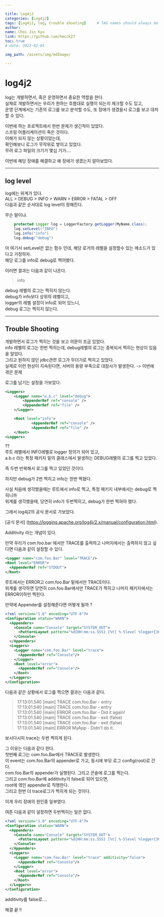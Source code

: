 ```yaml
---

title: Log4j2
categories: [Log4j2]
tags: [Log4j2, log, trouble shooting]     # TAG names should always be lowercase
author:
name: Choi Jin Kyu
link: https://github.com/hmcck27
toc: true
# date: 2022-02-05

img_path: /assets/img/mdImage/

---
```


# log4j2

log는 개발하면서, 혹은 운영하면서 중요한 역할을 한다.  
실제로 개발하면서는 우리가 원하는 흐름대로 실행이 되는지 체크할 수도 있고,  
운영 단계에서는 기존의 로그를 보고 분석할 수도, 또 장애가 생겼을시 로그를 보고 대처할 수 있다.  

이번에 하는 프로젝트에서 한번 문제가 생긴적이 있었다.  
스프링 어플리케이션이 죽은 것이다.  
이해가 되지 않는 상황이었는데,  
확인해보니 로그가 무작위로 쌓이고 있었다.  
무려 로그 파일의 크기가 몇십 기가....  

이번에 해당 장애를 해결하고 왜 장애가 생겼는지 알아보았다.  

---

## log level
log에는 위계가 있다.  
ALL > DEBUG > INFO > WARN > ERROR > FATAL > OFF  
다음과 같은 순서대로 log level이 정해진다.  

무슨 말이냐.  
```java
    protected Logger log = LoggerFactory.getLogger(MyName.class);
    log.setLevel("INFO")
    log.info("info")
    log.debug("debug")
```

아 여기서 setLevel은 없는 함수 인데, 해당 로거의 레벨을 설정할수 있는 메소드가 있다고 가정하자.  
해당 로그를 info로 debug로 찍어봤다.  

이러면 결과는 다음과 같이 나온다.

> info

debug 레벨의 로그는 찍히지 않는다.  
debug가 info보다 상위의 레벨이고,  
logger의 레벨 설정이 info로 되어 있느니,  
debug 로그는 찍히지 않는다.  


---

## Trouble Shooting

개발하면서 로그가 찍히는 것을 보고 의문이 조금 있었다.  
info 레벨의 로그는 한번 찍히는데, debug레벨의 로그는 중복되서 찍히는 현상이 있음을 알았다.  
그리고 원하지 않던 jdbc관련 로그가 무더기로 찍히고 있었다.  
실제로 이런 현상이 지속된다면, 서버의 용량 부족으로 대참사가 발생한다. -> 이번에 겪은 문제  

로그를 남기는 설정을 가보았다.

```xml
<Loggers>
    <Logger name="a.b.c" level="debug">
        <AppenderRef ref="console" />
        <AppenderRef ref="file" />
    </Logger>

    <Root level="info">
			<AppenderRef ref="console" />
			<AppenderRef ref="file" />
	</Root>
<Loggers>
```

??  
루트 레벨에서 INFO레벨로 logger 정의가 되어 있고,  
a.b.c 라는 특정 패키지 밑의 클래스에서 발생하는 DEBUG레벨의 로그를 찍고 있었다.   

즉 두번 반복해서 로그를 찍고 있었던 것이다.  

하지만 debug가 2번 찍히고 info는 한번 찍혔다. 

사실 처음에 생각했을때는 루트에서 info로 찍고, 특정 패키지 내부에서는 debug로 찍히니까  
위계를 생각했을때, 당연히 info가 두번찍히고, debug가 한번 찍혀야 했다.  

그래서 log4j2의 공식 문서로 가보았다.  

[공식 문서] (https://logging.apache.org/log4j/2.x/manual/configuration.html).

Additivity 라는 개념이 있다.  

만약 우리가 com.foo.bar 에서만 TRACE를 출력하고 나머지에서는 출력하지 않고 싶다면 다음과 같이 설정할 수 있다.  
```xml
<Logger name="com.foo.Bar" level="TRACE"/>
<Root level="ERROR">
  <AppenderRef ref="STDOUT">
</Root>
```

루트에서는 ERROR고 com.foo.Bar 밑에서만 TRACE이다.  
위계를 생각하면 당연히 con.foo.Bar에서만 TRACE가 찍히고 나머지 패키지에서는 ERROR이하만 찍힌다.  

만약에 Appender를 설정해준다면 어떻게 될까 ?  

```xml
<?xml version="1.0" encoding="UTF-8"?>
<Configuration status="WARN">
  <Appenders>
    <Console name="Console" target="SYSTEM_OUT">
      <PatternLayout pattern="%d{HH:mm:ss.SSS} [%t] %-5level %logger{36} - %msg%n"/>
    </Console>
  </Appenders>
  <Loggers>
    <Logger name="com.foo.Bar" level="trace">
      <AppenderRef ref="Console"/>
    </Logger>
    <Root level="error">
      <AppenderRef ref="Console"/>
    </Root>
  </Loggers>
</Configuration>
```

다음과 같은 상황에서 로그를 찍으면 결과는 다음과 같다.  

> 17:13:01.540 [main] TRACE com.foo.Bar - entry  
17:13:01.540 [main] TRACE com.foo.Bar - entry  
17:13:01.540 [main] ERROR com.foo.Bar - Did it again!  
17:13:01.540 [main] TRACE com.foo.Bar - exit (false)  
17:13:01.540 [main] TRACE com.foo.Bar - exit (false)  
17:13:01.540 [main] ERROR MyApp - Didn't do it.  

보시다시피 trace는 두번 찍히게 된다.  

그 이유는 다음과 같다 한다.  
첫번째 로그는 com.foo.Bar에서 TRACE로 발생한다.  
이 event는 com.foo.Bar의 appender로 가고, 동시에 부모 로그 config(root)로 간다.  
com.foo.Bar의 appender가 실행된다. 그리고 콘솔에 로그를 찍는다.  
그리고 com.foo.Bar에 additivity가 false로 되어 있으면,  
root에 엮인 appender로 직행한다.  
그리고 한번 더 trace로그가 찍히게 되는 것이다.  

이게 우리 장애의 원인중 일부였다.  

여튼 다음과 같이 설정하면 두번찍히는 일은 없다.  

```xml
<?xml version="1.0" encoding="UTF-8"?>
<Configuration status="WARN">
  <Appenders>
    <Console name="Console" target="SYSTEM_OUT">
      <PatternLayout pattern="%d{HH:mm:ss.SSS} [%t] %-5level %logger{36} - %msg%n"/>
    </Console>
  </Appenders>
  <Loggers>
    <Logger name="com.foo.Bar" level="trace" additivity="false">
      <AppenderRef ref="Console"/>
    </Logger>
    <Root level="error">
      <AppenderRef ref="Console"/>
    </Root>
  </Loggers>
</Configuration>
```

additivity를 false로....

해결 끝 !!

